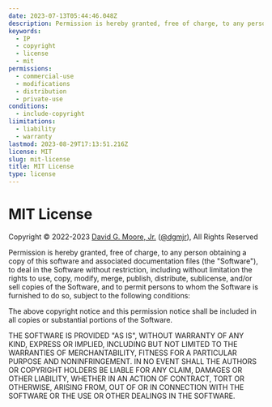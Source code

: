 ```yaml
---
date: 2023-07-13T05:44:46.048Z
description: Permission is hereby granted, free of charge, to any person obtaining a copy of this software and associated documentation files, yadda, yadda, yadda...
keywords:
  - IP
  - copyright
  - license
  - mit
permissions:
  - commercial-use
  - modifications
  - distribution
  - private-use
conditions:
  - include-copyright
liimitations:
  - liability
  - warranty
lastmod: 2023-08-29T17:13:51.216Z
license: MIT
slug: mit-license
title: MIT License
type: license
---
```


# MIT License

Copyright © 2022-2023 [David G. Moore, Jr.](mailto:david@dgmjr.io "Send David an email") ([@dgmjr](https://github.com/dgmjr "Contact david on GitHub")), All Rights Reserved

Permission is hereby granted, free of charge, to any person obtaining a copy of this software and associated documentation files (the "Software"), to deal in the Software without restriction, including without limitation the rights to use, copy, modify, merge, publish, distribute, sublicense, and/or sell copies of the Software, and to permit persons to whom the Software is furnished to do so, subject to the following conditions:

The above copyright notice and this permission notice shall be included in all copies or substantial portions of the Software.

THE SOFTWARE IS PROVIDED "AS IS", WITHOUT WARRANTY OF ANY KIND, EXPRESS OR IMPLIED, INCLUDING BUT NOT LIMITED TO THE WARRANTIES OF MERCHANTABILITY, FITNESS FOR A PARTICULAR PURPOSE AND NONINFRINGEMENT. IN NO EVENT SHALL THE AUTHORS OR COPYRIGHT HOLDERS BE LIABLE FOR ANY CLAIM, DAMAGES OR OTHER LIABILITY, WHETHER IN AN ACTION OF CONTRACT, TORT OR OTHERWISE, ARISING FROM, OUT OF OR IN CONNECTION WITH THE SOFTWARE OR THE USE OR OTHER DEALINGS IN THE SOFTWARE.

